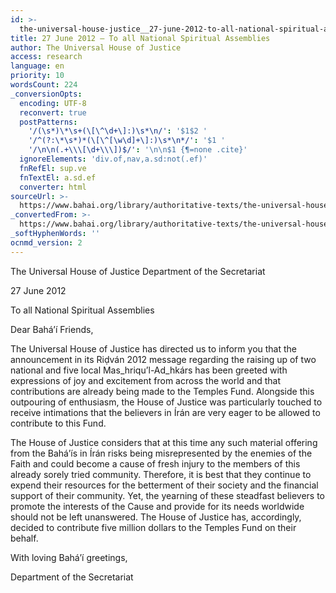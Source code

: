 ```yaml
---
id: >-
  the-universal-house-justice__27-june-2012-to-all-national-spiritual-assemblies__2276251365__en
title: 27 June 2012 – To all National Spiritual Assemblies
author: The Universal House of Justice
access: research
language: en
priority: 10
wordsCount: 224
_conversionOpts:
  encoding: UTF-8
  reconvert: true
  postPatterns:
    '/(\s*)\*\s+(\[\^\d+\]:)\s*\n/': '$1$2 '
    '/^(?:\*\s*)*(\[\^[\w\d]+\]:)\s*\n*/': '$1 '
    '/\n\n(.+\\\[\d+\\\])$/': '\n\n$1 {¶=none .cite}'
  ignoreElements: 'div.of,nav,a.sd:not(.ef)'
  fnRefEl: sup.ve
  fnTextEl: a.sd.ef
  converter: html
sourceUrl: >-
  https://www.bahai.org/library/authoritative-texts/the-universal-house-of-justice/messages/20120627_001/20120627_001.xhtml
_convertedFrom: >-
  https://www.bahai.org/library/authoritative-texts/the-universal-house-of-justice/messages/20120627_001/20120627_001.xhtml
_softHyphenWords: ''
ocnmd_version: 2
---
```

The Universal House of Justice
Department of the Secretariat

27 June 2012

To all National Spiritual Assemblies

Dear Bahá’í Friends,

The Universal House of Justice has directed us to inform you that the announcement in its Riḍván 2012 message regarding the raising up of two national and five local Mas_hriqu’l-Ad_hkárs has been greeted with expressions of joy and excitement from across the world and that contributions are already being made to the Temples Fund. Alongside this outpouring of enthusiasm, the House of Justice was particularly touched to receive intimations that the believers in Írán are very eager to be allowed to contribute to this Fund.

The House of Justice considers that at this time any such material offering from the Bahá’ís in Írán risks being misrepresented by the enemies of the Faith and could become a cause of fresh injury to the members of this already sorely tried community. Therefore, it is best that they continue to expend their resources for the betterment of their society and the financial support of their community. Yet, the yearning of these steadfast believers to promote the interests of the Cause and provide for its needs worldwide should not be left unanswered. The House of Justice has, accordingly, decided to contribute five million dollars to the Temples Fund on their behalf.

With loving Bahá’í greetings,

Department of the Secretariat
